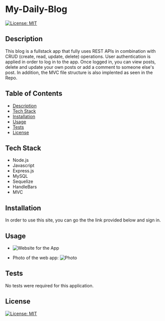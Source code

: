 # My-Daily-Blog

[![License: MIT](https://img.shields.io/badge/License-MIT-blue.svg)](https://opensource.org/licenses/MIT)

## Description

This blog is a fullstack app that fully uses REST APIs in combination with CRUD (create, read, update, delete) operations. User authentication is applied in order to log in to the app. Once logged in, you can view posts, delete and update your own posts or add a comment to someone else's post. In addition, the MVC file structure is also implented as seen in the Repo.

## Table of Contents

- [Description](#description)
- [Tech Stack](#tech-stack)
- [Installation](#installation)
- [Usage](#usage)
- [Tests](#tests)
- [License](#license)

## Tech Stack

- Node.js
- Javascript
- Express.js
- MySQL
- Sequelize
- HandleBars
- MVC

## Installation

In order to use this site, you can go the the link provided below and sign in.

## Usage

- ![Website for the App](https://git.heroku.com/fast-anchorage-33093.git)

- Photo of the web app:
  ![Photo](https://user-images.githubusercontent.com/112015433/221001016-0299d8a4-30da-4c0f-85c5-50a51e59e5aa.png)

## Tests

No tests were required for this application.

## License

[![License: MIT](https://img.shields.io/badge/License-MIT-blue.svg)](https://opensource.org/licenses/MIT)

